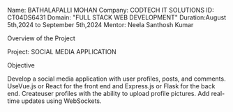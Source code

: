 Name: BATHALAPALLI MOHAN 
Company: CODTECH IT SOLUTIONS 
ID: CT04DS6431 
Domain: "FULL STACK WEB DEVELOPMENT" 
Duration:August 5th,2024 to September 5th,2024 
Mentor: Neela Santhosh Kumar

Overview of the Project

Project: SOCIAL MEDIA APPLICATION

Objective 

Develop a social media application with user profiles, posts, and comments. UseVue.js or React for the front end and Express.js or Flask for the back end. Createuser profiles with the ability to upload profile pictures. Add real-time updates using WebSockets.
